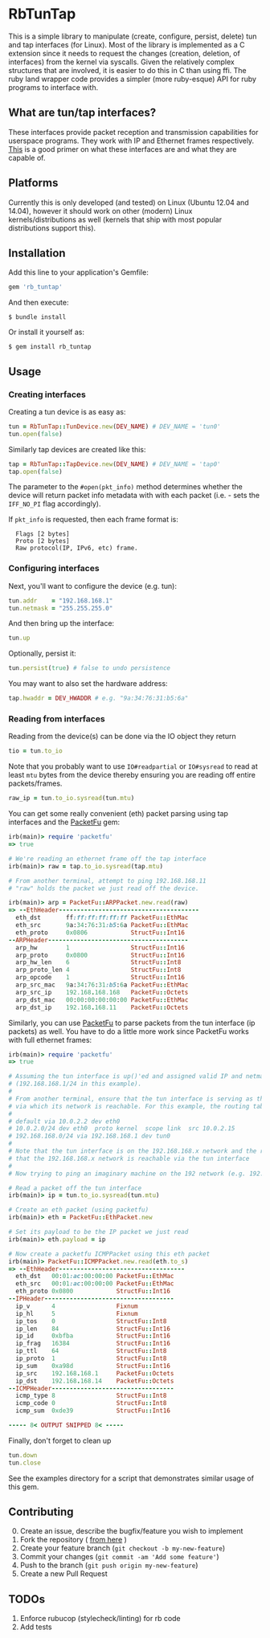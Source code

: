 # RbTunTap

This is a simple library to manipulate (create, configure, persist, delete) tun and tap interfaces (for Linux). Most of the library is implemented as a C extension since it needs to request the changes (creation, deletion, of interfaces) from the kernel via syscalls. Given the relatively complex structures that are involved, it is easier to do this in C than using ffi. The ruby land wrapper code provides a simpler (more ruby-esque) API for ruby programs to interface with.

## What are tun/tap interfaces?

These interfaces provide packet reception and transmission capabilities for userspace programs. They work with IP and Ethernet frames respectively. [This][1] is a good primer on what these interfaces are and what they are capable of. 

## Platforms

Currently this is only developed (and tested) on Linux (Ubuntu 12.04 and 14.04), however it should work on other (modern) Linux kernels/distributions as well (kernels that ship with most popular distributions support this).

## Installation

Add this line to your application's Gemfile:

```ruby
gem 'rb_tuntap'
```

And then execute:

    $ bundle install

Or install it yourself as:

    $ gem install rb_tuntap

## Usage

### Creating interfaces

Creating a tun device is as easy as:

```ruby
tun = RbTunTap::TunDevice.new(DEV_NAME) # DEV_NAME = 'tun0'
tun.open(false)
```

Similarly tap devices are created like this:

```ruby
tap = RbTunTap::TapDevice.new(DEV_NAME) # DEV_NAME = 'tap0'
tap.open(false)
```

The parameter to the ```#open(pkt_info)``` method determines whether the device will return packet info metadata with with each packet (i.e. - sets the ```IFF_NO_PI``` flag accordingly).

If ```pkt_info``` is requested, then each frame format is:
```
  Flags [2 bytes]
  Proto [2 bytes]
  Raw protocol(IP, IPv6, etc) frame.
```

### Configuring interfaces

Next, you'll want to configure the device (e.g. tun):

```ruby
tun.addr    = "192.168.168.1"
tun.netmask = "255.255.255.0"
```

And then bring up the interface:

```ruby
tun.up
```

Optionally, persist it:

```ruby
tun.persist(true) # false to undo persistence
```

You may want to also set the hardware address:

```ruby
tap.hwaddr = DEV_HWADDR # e.g. "9a:34:76:31:b5:6a"
```

### Reading from interfaces

Reading from the device(s) can be done via the IO object they return

```ruby
tio = tun.to_io
```

Note that you probably want to use ```IO#readpartial``` or ```IO#sysread``` to read at least ```mtu``` bytes from the device thereby ensuring you are reading off entire packets/frames.

```ruby
raw_ip = tun.to_io.sysread(tun.mtu)
```

You can get some really convenient (eth) packet parsing using tap interfaces and the [PacketFu][3] gem:

```ruby
irb(main)> require 'packetfu'
=> true

# We're reading an ethernet frame off the tap interface
irb(main)> raw = tap.to_io.sysread(tap.mtu)

# From another terminal, attempt to ping 192.168.168.11
# "raw" holds the packet we just read off the device.

irb(main)> arp = PacketFu::ARPPacket.new.read(raw)
=> --EthHeader---------------------------------------
  eth_dst       ff:ff:ff:ff:ff:ff PacketFu::EthMac
  eth_src       9a:34:76:31:b5:6a PacketFu::EthMac
  eth_proto     0x0806            StructFu::Int16
--ARPHeader---------------------------------------
  arp_hw        1                 StructFu::Int16
  arp_proto     0x0800            StructFu::Int16
  arp_hw_len    6                 StructFu::Int8
  arp_proto_len 4                 StructFu::Int8
  arp_opcode    1                 StructFu::Int16
  arp_src_mac   9a:34:76:31:b5:6a PacketFu::EthMac
  arp_src_ip    192.168.168.168   PacketFu::Octets
  arp_dst_mac   00:00:00:00:00:00 PacketFu::EthMac
  arp_dst_ip    192.168.168.11    PacketFu::Octets
```

Similarly, you can use [PacketFu][3] to parse packets from the tun interface (ip packets) as well. You have to do a little more work since PacketFu works with full ethernet frames:

```ruby
irb(main)> require 'packetfu'
=> true

# Assuming the tun interface is up()'ed and assigned valid IP and netmask
# (192.168.168.1/24 in this example).
#
# From another terminal, ensure that the tun interface is serving as the gateway
# via which its network is reachable. For this example, the routing table is:
#
# default via 10.0.2.2 dev eth0
# 10.0.2.0/24 dev eth0  proto kernel  scope link  src 10.0.2.15
# 192.168.168.0/24 via 192.168.168.1 dev tun0
#
# Note that the tun interface is on the 192.168.168.x network and the route indicates
# that the 192.168.168.x network is reachable via the tun interface
#
# Now trying to ping an imaginary machine on the 192 network (e.g. 192.168.168.14)

# Read a packet off the tun interface
irb(main)> ip = tun.to_io.sysread(tun.mtu)

# Create an eth packet (using packetfu)
irb(main)> eth = PacketFu::EthPacket.new

# Set its payload to be the IP packet we just read
irb(main)> eth.payload = ip

# Now create a packetfu ICMPPacket using this eth packet
irb(main)> PacketFu::ICMPPacket.new.read(eth.to_s)
=> --EthHeader-----------------------------------
  eth_dst   00:01:ac:00:00:00 PacketFu::EthMac
  eth_src   00:01:ac:00:00:00 PacketFu::EthMac
  eth_proto 0x0800            StructFu::Int16
--IPHeader------------------------------------
  ip_v      4                 Fixnum
  ip_hl     5                 Fixnum
  ip_tos    0                 StructFu::Int8
  ip_len    84                StructFu::Int16
  ip_id     0xbfba            StructFu::Int16
  ip_frag   16384             StructFu::Int16
  ip_ttl    64                StructFu::Int8
  ip_proto  1                 StructFu::Int8
  ip_sum    0xa98d            StructFu::Int16
  ip_src    192.168.168.1     PacketFu::Octets
  ip_dst    192.168.168.14    PacketFu::Octets
--ICMPHeader----------------------------------
  icmp_type 8                 StructFu::Int8
  icmp_code 0                 StructFu::Int8
  icmp_sum  0xde39            StructFu::Int16

----- 8< OUTPUT SNIPPED 8< -----
```

Finally, don't forget to clean up

```ruby
tun.down
tun.close
```

See the examples directory for a script that demonstrates similar usage of this gem.

## Contributing

0. Create an issue, describe the bugfix/feature you wish to implement
1. Fork the repository ( [from here][2] )
2. Create your feature branch (`git checkout -b my-new-feature`)
3. Commit your changes (`git commit -am 'Add some feature'`)
4. Push to the branch (`git push origin my-new-feature`)
5. Create a new Pull Request

## TODOs

1. Enforce rubucop (stylecheck/linting) for rb code
2. Add tests

[1]: https://www.kernel.org/doc/Documentation/networking/tuntap.txt
[2]: https://github.com/[my-github-username]/rb-tuntap/fork
[3]: https://github.com/packetfu/packetfu
